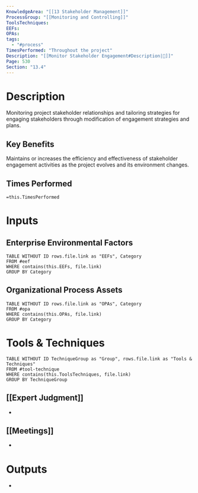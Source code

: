 ```yaml
---
KnowledgeArea: "[[13 Stakeholder Management]]"
ProcessGroup: "[[Monitoring and Controlling]]"
ToolsTechniques:
EEFs:
OPAs:
tags:
  - "#process"
TimesPerformed: "Throughout the project"
Description: "[[Monitor Stakeholder Engagement#Description|📝]]"
Page: 530
Section: "13.4"
---
```

# Description
Monitoring project stakeholder relationships and tailoring strategies for engaging stakeholders through modification of engagement strategies and plans.
## Key Benefits
Maintains or increases the efficiency and effectiveness of stakeholder engagement activities as the project evolves and its environment changes.
## Times Performed
`=this.TimesPerformed`
# Inputs
## Enterprise Environmental Factors
```dataview
TABLE WITHOUT ID rows.file.link as "EEFs", Category
FROM #eef
WHERE contains(this.EEFs, file.link)
GROUP BY Category
```
## Organizational Process Assets
```dataview
TABLE WITHOUT ID rows.file.link as "OPAs", Category
FROM #opa
WHERE contains(this.OPAs, file.link)
GROUP BY Category
```
# Tools & Techniques
```dataview
TABLE WITHOUT ID TechniqueGroup as "Group", rows.file.link as "Tools & Techniques"
FROM #tool-technique
WHERE contains(this.ToolsTechniques, file.link)
GROUP BY TechniqueGroup
```
## [[Expert Judgment]]
- 
## [[Meetings]]
- 
# Outputs
- 